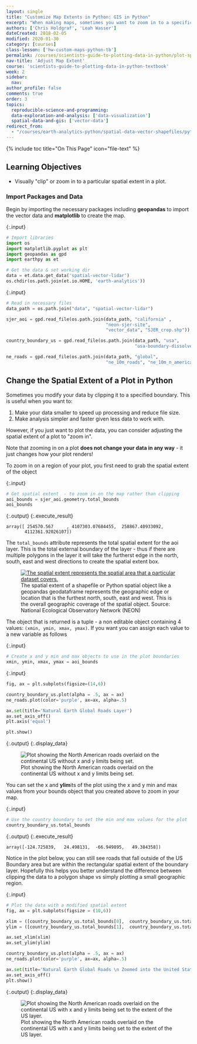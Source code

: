 ```yaml
---
layout: single
title: "Customize Map Extents in Python: GIS in Python"
excerpt: "When making maps, sometimes you want to zoom in to a specific area in your map. Learn how to adjust the x and y limits of your matplotlib and geopandas map to change the spatial extent that is displayed."
authors: ['Chris Holdgraf', 'Leah Wasser']
dateCreated: 2018-02-05
modified: 2020-01-30
category: [courses]
class-lesson: ['hw-custom-maps-python-tb']
permalink: /courses/scientists-guide-to-plotting-data-in-python/plot-spatial-data/customize-vector-plots/python-change-spatial-extent-of-map-matplotlib-geopandas/
nav-title: 'Adjust Map Extent'
course: 'scientists-guide-to-plotting-data-in-python-textbook'
week: 2
sidebar:
  nav:
author_profile: false
comments: true
order: 3
topics:
  reproducible-science-and-programming:
  data-exploration-and-analysis: ['data-visualization']
  spatial-data-and-gis: ['vector-data']
redirect_from:
  - "/courses/earth-analytics-python/spatial-data-vector-shapefiles/python-change-spatial-extent-of-map-matplotlib-geopandas/"
---
```


{% include toc title="On This Page" icon="file-text" %}

<div class='notice--success' markdown="1">

## <i class="fa fa-graduation-cap" aria-hidden="true"></i> Learning Objectives

* Visually "clip" or zoom in to a particular spatial extent in a plot.

</div>

### Import Packages and Data

Begin by importing the necessary packages including **geopandas** to import the vector data and **matplotlib** to create the map. 

{:.input}
```python
# Import libraries
import os
import matplotlib.pyplot as plt
import geopandas as gpd
import earthpy as et

# Get the data & set working dir
data = et.data.get_data('spatial-vector-lidar')
os.chdir(os.path.join(et.io.HOME, 'earth-analytics'))
```

{:.input}
```python
# Read in necessary files 
data_path = os.path.join("data", "spatial-vector-lidar")

sjer_aoi = gpd.read_file(os.path.join(data_path, "california" , 
                                      "neon-sjer-site", 
                                      "vector_data", "SJER_crop.shp"))

country_boundary_us = gpd.read_file(os.path.join(data_path, "usa", 
                                                 "usa-boundary-dissolved.shp"))

ne_roads = gpd.read_file(os.path.join(data_path, "global", 
                                      "ne_10m_roads", "ne_10m_n_america_roads.shp"))
```

## Change the Spatial Extent of a Plot in Python

Sometimes you modify your data by clipping it to a specified boundary. This is useful when you want to: 

1. Make your data smaller to speed up processing and reduce file size.
2. Make analysis simpler and faster given less data to work with.

However, if you just want to plot the data, you can consider adjusting the spatial extent of a plot to "zoom in".

Note that zooming in on a plot **does not change your data in any way** - it just changes how your plot renders!

To zoom in on a region of your plot, you first need to grab the spatial extent of the object 

{:.input}
```python
# Get spatial extent  - to zoom in on the map rather than clipping
aoi_bounds = sjer_aoi.geometry.total_bounds
aoi_bounds
```

{:.output}
{:.execute_result}



    array([ 254570.567     , 4107303.07684455,  258867.40933092,
           4112361.92026107])





The `total_bounds` attribute represents the total spatial extent for the aoi layer. This is the total external boundary of the layer - thus if there are multiple polygons in the layer it will take the furtherst edge in the north, south, east and west directions to create the spatial extent box. 

<figure>
    <a href="{{ site.url }}/images/earth-analytics/spatial-data/spatial-extent.png">
    <img src="{{ site.url }}/images/earth-analytics/spatial-data/spatial-extent.png" alt="The spatial extent represents the spatial area that a particular dataset covers."></a>
    <figcaption>The spatial extent of a shapefile or Python spatial object like a geopandas geodataframe represents the geographic edge or location that is the furthest north, south, east and
    west. This is the overall geographic coverage of the spatial object.
    Source: National Ecological Observatory Network (NEON)
    </figcaption>
</figure>

The object that is returned is a tuple - a non editable object containing 4 values:
`(xmin, ymin, xmax, ymax)`. If you want you can assign each value to a new variable as follows

{:.input}
```python
# Create x and y min and max objects to use in the plot boundaries
xmin, ymin, xmax, ymax = aoi_bounds
```

{:.input}
```python
fig, ax = plt.subplots(figsize=(14,6))

country_boundary_us.plot(alpha = .5, ax = ax)
ne_roads.plot(color='purple', ax=ax, alpha=.5)

ax.set(title='Natural Earth Global Roads Layer')
ax.set_axis_off()
plt.axis('equal')

plt.show()
```

{:.output}
{:.display_data}

<figure>

<img src = "{{ site.url }}/images/courses/scientists-guide-to-plotting-data-in-python-textbook/02-plot-spatial-data/customize-vector-plots/2018-02-05-plot02-set-plot-x-y-limits-python/2018-02-05-plot02-set-plot-x-y-limits-python_8_0.png" alt = "Plot showing the North American roads overlaid on the continental US without x and y limits being set.">
<figcaption>Plot showing the North American roads overlaid on the continental US without x and y limits being set.</figcaption>

</figure>




You can set the x and **ylim**its of the plot using the x and y min and max values from your bounds object that you created above to zoom in your map. 

{:.input}
```python
# Use the country boundary to set the min and max values for the plot
country_boundary_us.total_bounds
```

{:.output}
{:.execute_result}



    array([-124.725839,   24.498131,  -66.949895,   49.384358])





Notice in the plot below, you can still see roads that fall outside of the US Boundary area but are within the rectangular spatial extent of the boundary layer. Hopefully this helps you better understand the difference between clipping the data to a polygon shape vs simply plotting a small geographic region. 

{:.input}
```python
# Plot the data with a modified spatial extent
fig, ax = plt.subplots(figsize = (10,6))

xlim = ([country_boundary_us.total_bounds[0],  country_boundary_us.total_bounds[2]])
ylim = ([country_boundary_us.total_bounds[1],  country_boundary_us.total_bounds[3]])

ax.set_xlim(xlim)
ax.set_ylim(ylim)

country_boundary_us.plot(alpha = .5, ax = ax)
ne_roads.plot(color='purple', ax=ax, alpha=.5)

ax.set(title='Natural Earth Global Roads \n Zoomed into the United States')
ax.set_axis_off()
plt.show()
```

{:.output}
{:.display_data}

<figure>

<img src = "{{ site.url }}/images/courses/scientists-guide-to-plotting-data-in-python-textbook/02-plot-spatial-data/customize-vector-plots/2018-02-05-plot02-set-plot-x-y-limits-python/2018-02-05-plot02-set-plot-x-y-limits-python_12_0.png" alt = "Plot showing the North American roads overlaid on the continental US with x and y limits being set to the extent of the US layer.">
<figcaption>Plot showing the North American roads overlaid on the continental US with x and y limits being set to the extent of the US layer.</figcaption>

</figure>




